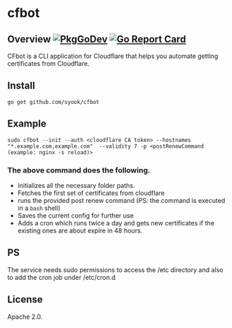 # cfbot

## Overview [![PkgGoDev](https://pkg.go.dev/badge/github.com/x/syook/cfbot)](https://pkg.go.dev/github.com/x/syook/cfbot) [![Go Report Card](https://goreportcard.com/badge/github.com/syook/cfbot)](https://goreportcard.com/report/github.com/syook/cfbot)

CFbot is a CLI application for Cloudflare that helps you automate getting certificates from Cloudflare.

## Install

```
go get github.com/syook/cfbot
```

## Example

```
sudo cfbot --init --auth <cloudflare CA token> --hostnames "*.example.com,example.com"  --validity 7 -p <postRenewCommand (example: nginx -s reload)>
```

### The above command does the following.

- Initializes all the necessary folder paths.
- Fetches the first set of certificates from cloudflare
- runs the provided post renew command (PS: the command is executed in a `bash` shell)
- Saves the current config for further use
- Adds a cron which runs twice a day and gets new certificates if the existing ones are about expire in 48 hours.

## PS

The service needs sudo permissions to access the /etc directory and also to add the cron job under /etc/cron.d

## License

Apache 2.0.
